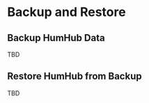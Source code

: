 Backup and Restore
==================


Backup HumHub Data
------------------

TBD



Restore HumHub from Backup
---------------------------

TBD